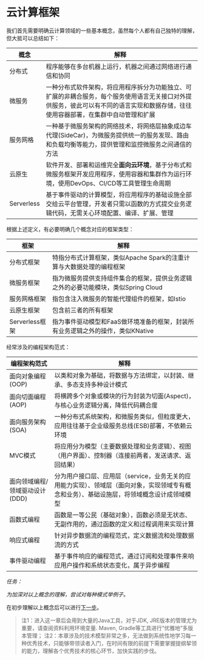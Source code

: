 # 云计算框架

我们首先需要明确云计算领域的一些基本概念，虽然每个人都有自己独特的理解，但大抵可以总结如下：

| 概念       | 解释                                                                                                                                                                                 |
| ---------- | ------------------------------------------------------------------------------------------------------------------------------------------------------------------------------------ |
| 分布式     | 程序能够在多台机器上运行，机器之间通过网络进行通信和协同                                                                                                                             |
| 微服务     | 一种分布式软件架构，将应用程序拆分为功能独立、可扩展的非耦合服务，每个服务使用语言无关接口对外提供服务，彼此可以有不同的语言实现和数据存储，往往使用容器部署，在集群中自动管理和扩展 | 
| 服务网格   | 一种基于微服务架构的网络技术，将网络层抽象成边车代理(SideCar)，为微服务提供统一的服务发现、路由和负载均衡等能力，提供管理和监控微服务之间通信的方法                                  |
| 云原生     | 软件开发、部署和运维完全**面向云环境**，基于分布式和微服务框架开发应用程序，使用容器和集群作为运行环境，使用DevOps、CI/CD等工具管理生命周期                                          |
| Serverless | 基于事件驱动的计算模型，将应用程序的基础设施全部交给云平台管理，开发者只需以函数的方式提交业务逻辑代码，无需关心环境配置、编译、扩展、管理                                           |

根据上述定义，有必要明确几个概念对应的框架类型：

| 框架           | 解释                                                                               |
| -------------- | ---------------------------------------------------------------------------------- |
| 分布式框架     | 特指分布式计算框架，类似Apache Spark的注重计算与大数据处理的编程框架               |
| 微服务框架     | 指为微服务提供支持组件集合的框架，提供业务逻辑之外的必要功能模块，类似Spring Cloud |
| 服务网格框架   | 指包含注入微服务的智能代理组件的框架，如Istio                                      |
| 云原生框架     | 包含前三者的所有框架                                                               |
| Serverless框架 | 指为事件驱动模型和FaaS做环境准备的框架，封装所有业务逻辑之外的操作，类似KNative                 | 

经常涉及的编程架构范式：

| 编程架构范式                   | 解释                                                                                                                                        |
| ------------------------------ | ------------------------------------------------------------------------------------------------------------------------------------------- |
| 面向对象编程(OOP)              | 以类和对象为基础，将数据与方法绑定，以封装、继承、多态支持多种设计模式                                                                      |
| 面向切面编程(AOP)              | 将横跨多个对象或模块的行为封装为切面(Aspect)，与核心业务逻辑分离，降低代码耦合度                                                            |
| 面向服务架构(SOA)              | 一种分布式系统架构，和微服务类似，但粒度更大，应用往往基于企业级服务总线(ESB)部署，不依赖云环境                                             |
| MVC模式                        | 将应用分为模型（主要数据处理和业务逻辑）、视图（用户界面）、控制器（连接前两者，发送请求、返回结果）                                        |
| 面向领域编程/领域驱动设计(DDD) | 分为用户接口层、应用层（service，业务无关的应用能力实现）、领域层（面向对象，实现领域专有概念和业务）、基础设施层，将领域概念设计成领域模型 |
| 函数式编程                     | 函数是一等公民（基础对象），函数必须是无状态、无副作用的，通过函数的定义和过程调用来实现计算                                                |
| 响应式编程                     | 针对异步数据流的编程范式，定义数据流和处理数据流的方式                                                                                      |
| 事件驱动编程                   | 基于事件响应的编程范式，通过订阅和处理事件来响应用户操作和系统状态变化，属于异步编程                                                        | 

*任务：*

*为加深对以上概念的理解，尝试对每种模式举例子。*

在初步理解以上概念后可以进行[下一步](./sec01_Distributed.md)。

> 注1：进入这一章后会用到大量的Java工具，对于JDK, JRE版本的管理尤为重要，请查阅资料利用环境变量. Maven, Gradle等工具进行“优雅地”多版本管理；
> 注2：本章涉及的技术模型非常之多，无法做到系统性地学习每一种优秀技术，只能够带领读者入门，在时间有限的前提下需要掌握提纲挈领的能力，理解各个优秀技术的核心环节，加快实践的步伐。